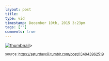 ```yaml
---
layout: post
title: 
type: vid
timestamp: December 10th, 2015 3:23pm
tags: [""]
comments: true
---
```

[![thumbnail](http://i3.ytimg.com/vi/mnwEhzSbFa8/hqdefault.jpg)](https://www.youtube.com/watch?v=mnwEhzSbFa8)>
  
<small>source: https://saturdayxiii.tumblr.com/post/134943962519</small>